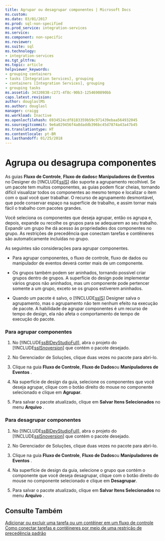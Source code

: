 ```yaml
---
title: Agrupar ou desagrupar componentes | Microsoft Docs
ms.custom: 
ms.date: 03/01/2017
ms.prod: sql-non-specified
ms.prod_service: integration-services
ms.service: 
ms.component: non-specific
ms.reviewer: 
ms.suite: sql
ms.technology:
- integration-services
ms.tgt_pltfrm: 
ms.topic: article
helpviewer_keywords:
- grouping containers
- tasks [Integration Services], grouping
- containers [Integration Services], grouping
- grouping tasks
ms.assetid: 34320838-c271-4f8c-90b3-1254690890bb
caps.latest.revision: 
author: douglaslMS
ms.author: douglasl
manager: craigg
ms.workload: Inactive
ms.openlocfilehash: 6934524cdf8183359b59c971439ebaa564932045
ms.sourcegitcommit: 9e6a029456f4a8daddb396bc45d7874a43a47b45
ms.translationtype: HT
ms.contentlocale: pt-BR
ms.lasthandoff: 01/25/2018
---
```

# <a name="group-or-ungroup-components"></a>Agrupa ou desagrupa componentes
  As guias **Fluxo de Controle**, **Fluxo de dados**e **Manipuladores de Eventos** no Designer do [!INCLUDE[ssIS](../includes/ssis-md.md)] dão suporte a agrupamento recolhível. Se um pacote tem muitos componentes, as guias podem ficar cheias, tornando difícil visualizar todos os componentes ao mesmo tempo e localizar o item com o qual você quer trabalhar. O recurso de agrupamento desmontável, que pode conservar espaço na superfície de trabalho, e assim tornar mais fácil o trabalho com pacotes grandes.  
  
 Você seleciona os componentes que deseja agrupar, então os agrupa e, depois, expande ou recolhe os grupos para se adequarem ao seu trabalho. Expandir um grupo lhe dá acesso às propriedades dos componentes no grupo. As restrições de precedência que conectam tarefas e contêineres são automaticamente incluídas no grupo.  
  
 As seguintes são considerações para agrupar componentes.  
  
-   Para agrupar componentes, o fluxo de controle, fluxo de dados ou manipulador de eventos deverá conter mais de um componente.  
  
-   Os grupos também podem ser aninhados, tornando possível criar grupos dentro de grupos. A superfície do design pode implementar vários grupos não aninhados, mas um componente pode pertencer somente a um grupo, exceto se os grupos estiverem aninhados.  
  
-   Quando um pacote é salvo, o [!INCLUDE[ssIS](../includes/ssis-md.md)] Designer salva o agrupamento, mas o agrupamento não tem nenhum efeito na execução de pacote. A habilidade de agrupar componentes é um recurso de tempo de design, ela não afeta o comportamento de tempo de execução do pacote.  
  
### <a name="to-group-components"></a>Para agrupar componentes  
  
1.  No [!INCLUDE[ssBIDevStudioFull](../includes/ssbidevstudiofull-md.md)], abra o projeto do [!INCLUDE[ssISnoversion](../includes/ssisnoversion-md.md)] que contém o pacote desejado.  
  
2.  No Gerenciador de Soluções, clique duas vezes no pacote para abri-lo.  
  
3.  Clique na guia **Fluxo de Controle**, **Fluxo de Dados**ou **Manipuladores de Eventos** .  
  
4.  Na superfície de design da guia, selecione os componentes que você deseja agrupar, clique com o botão direito do mouse no componente selecionado e clique em **Agrupar**.  
  
5.  Para salvar o pacote atualizado, clique em **Salvar Itens Selecionados** no menu **Arquivo** .  
  
### <a name="to-ungroup-components"></a>Para desagrupar componentes  
  
1.  No [!INCLUDE[ssBIDevStudioFull](../includes/ssbidevstudiofull-md.md)], abra o projeto do [!INCLUDE[ssISnoversion](../includes/ssisnoversion-md.md)] que contém o pacote desejado.  
  
2.  No Gerenciador de Soluções, clique duas vezes no pacote para abri-lo.  
  
3.  Clique na guia **Fluxo de Controle**, **Fluxo de Dados**ou **Manipuladores de Eventos** .  
  
4.  Na superfície de design da guia, selecione o grupo que contém o componente que você deseja desagrupar, clique com o botão direito do mouse no componente selecionado e clique em **Desagrupar**.  
  
5.  Para salvar o pacote atualizado, clique em **Salvar Itens Selecionados** no menu **Arquivo** .  
  
## <a name="see-also"></a>Consulte Também  
 [Adicionar ou excluir uma tarefa ou um contêiner em um fluxo de controle](../integration-services/control-flow/add-or-delete-a-task-or-a-container-in-a-control-flow.md)   
 [Como conectar tarefas e contêineres por meio de uma restrição de precedência padrão](http://msdn.microsoft.com/library/8f31f15f-98ff-4c35-b41f-8b8cfd148d75)  
  
  
